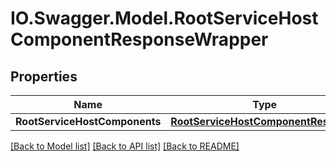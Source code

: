 # IO.Swagger.Model.RootServiceHostComponentResponseWrapper
## Properties

Name | Type | Description | Notes
------------ | ------------- | ------------- | -------------
**RootServiceHostComponents** | [**RootServiceHostComponentResponse**](RootServiceHostComponentResponse.md) |  | [optional] 

[[Back to Model list]](../README.md#documentation-for-models) [[Back to API list]](../README.md#documentation-for-api-endpoints) [[Back to README]](../README.md)

